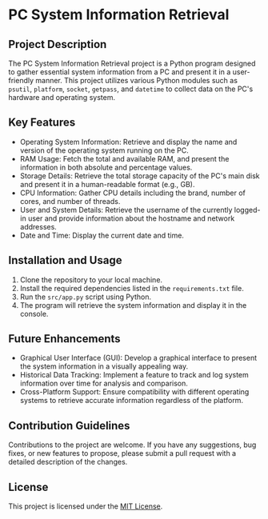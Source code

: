 # PC System Information Retrieval

## Project Description
The PC System Information Retrieval project is a Python program designed to gather essential system information from a PC and present it in a user-friendly manner. This project utilizes various Python modules such as `psutil`, `platform`, `socket`, `getpass`, and `datetime` to collect data on the PC's hardware and operating system.

## Key Features
- Operating System Information: Retrieve and display the name and version of the operating system running on the PC.
- RAM Usage: Fetch the total and available RAM, and present the information in both absolute and percentage values.
- Storage Details: Retrieve the total storage capacity of the PC's main disk and present it in a human-readable format (e.g., GB).
- CPU Information: Gather CPU details including the brand, number of cores, and number of threads.
- User and System Details: Retrieve the username of the currently logged-in user and provide information about the hostname and network addresses.
- Date and Time: Display the current date and time.

## Installation and Usage
1. Clone the repository to your local machine.
2. Install the required dependencies listed in the `requirements.txt` file.
3. Run the `src/app.py` script using Python.
4. The program will retrieve the system information and display it in the console.

## Future Enhancements
- Graphical User Interface (GUI): Develop a graphical interface to present the system information in a visually appealing way.
- Historical Data Tracking: Implement a feature to track and log system information over time for analysis and comparison.
- Cross-Platform Support: Ensure compatibility with different operating systems to retrieve accurate information regardless of the platform.

## Contribution Guidelines
Contributions to the project are welcome. If you have any suggestions, bug fixes, or new features to propose, please submit a pull request with a detailed description of the changes.

## License
This project is licensed under the [MIT License](LICENSE).
